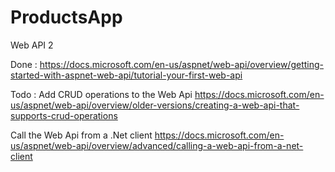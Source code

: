 # ProductsApp
Web API 2 

Done :
https://docs.microsoft.com/en-us/aspnet/web-api/overview/getting-started-with-aspnet-web-api/tutorial-your-first-web-api

Todo :
Add CRUD operations to the Web Api
https://docs.microsoft.com/en-us/aspnet/web-api/overview/older-versions/creating-a-web-api-that-supports-crud-operations

Call the Web Api from a .Net client
https://docs.microsoft.com/en-us/aspnet/web-api/overview/advanced/calling-a-web-api-from-a-net-client



